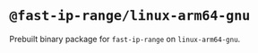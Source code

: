 # `@fast-ip-range/linux-arm64-gnu`

Prebuilt binary package for `fast-ip-range` on `linux-arm64-gnu`.
